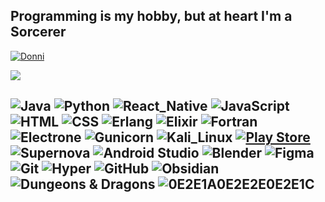 ## Programming is my hobby, but at heart I'm a Sorcerer

[![Donni](https://github-profile-summary-cards.vercel.app/api/cards/profile-details?username=Chikkago&theme=github_dark)](https://github.com/Chikkago)

[![](https://mermaid.ink/img/pako:eNp9ktFqwyAUhl9FznUtSVl3kbvQZsyLriOxY5RAkXq2SpMoxgy2pO8-06QrjG7eqd_3e_TYwl5LhAjQLpV4t6LMK-LHKrx_3dKHDd-kjJy66bRrSbZI2TNfp_SF8TihfBMnJCIWDTqlb2hdR6luCU8Wj09s4Y045SzzyvGL1gcahrtgF4boTDH7x2ardeqdHEpRocUcBvZWMX8eKHWhLXVYGm0HfYjthe6WkBlllWvqEf61P2ppzNnaw7XBEZSzOQ3mdBYEdxcoTpbJOVH8xA1LY7GXkBxEobAS5EM5kQNMoERbCiV9b9rey8EdsPT371kp7LF_iZPnRON09lntIXK2wQk0RgqHYzchehNF7VeNqLZaX-coldN2NTT__AdO32Ylnj0?type=png)](https://mermaid.live/edit#pako:eNp9ktFqwyAUhl9FznUtSVl3kbvQZsyLriOxY5RAkXq2SpMoxgy2pO8-06QrjG7eqd_3e_TYwl5LhAjQLpV4t6LMK-LHKrx_3dKHDd-kjJy66bRrSbZI2TNfp_SF8TihfBMnJCIWDTqlb2hdR6luCU8Wj09s4Y045SzzyvGL1gcahrtgF4boTDH7x2ardeqdHEpRocUcBvZWMX8eKHWhLXVYGm0HfYjthe6WkBlllWvqEf61P2ppzNnaw7XBEZSzOQ3mdBYEdxcoTpbJOVH8xA1LY7GXkBxEobAS5EM5kQNMoERbCiV9b9rey8EdsPT371kp7LF_iZPnRON09lntIXK2wQk0RgqHYzchehNF7VeNqLZaX-coldN2NTT__AdO32Ylnj0)

![Java](https://img.shields.io/badge/-Java-black?style=for-the-badge&logo=CoffeeScript&logoColor=orange)
![Python](https://img.shields.io/badge/Python-black?style=for-the-badge&logo=Python&logoColor=blue)
![React_Native](https://img.shields.io/badge/React_Native-black?style=for-the-badge&logo=React)
![JavaScript](https://img.shields.io/badge/JavaScript-black?style=for-the-badge&logo=JavaScript)
![HTML](https://img.shields.io/badge/Html-black?style=for-the-badge&logo=HTML5)
![CSS](https://img.shields.io/badge/Css-black?style=for-the-badge&logo=CSS3&logoColor=blue)
![Erlang](https://img.shields.io/badge/Erlang-black?style=for-the-badge&logo=Erlang&logoColor=A90533)
![Elixir](https://img.shields.io/badge/Elixir-black?style=for-the-badge&logo=Elixir&logoColor=4B275F)
![Fortran](https://img.shields.io/badge/Fortran-black?style=for-the-badge&logo=Fortran&logoColor=734F96)
![Electrone](https://img.shields.io/badge/Electron-black?style=for-the-badge&logo=Electron&logoColor=47848F)
![Gunicorn](https://img.shields.io/badge/Gunicorn-black?style=for-the-badge&logo=Gunicorn)
![Kali_Linux](https://img.shields.io/badge/Kali_Linux-black?style=for-the-badge&logo=KaliLinux&logoColor=white&logoWidth=12)
[![Play Store](https://img.shields.io/badge/PlayStore-black?style=for-the-badge&labelColor=black&logo=android)](https://play.google.com/)
![Supernova](https://img.shields.io/badge/Supernova-black?style=for-the-badge&logo=saturn&logoColor=white)
![Android Studio](https://img.shields.io/badge/Android_Studio-black?style=for-the-badge&logo=androidstudio)
![Blender](https://img.shields.io/badge/Blender-black?style=for-the-badge&logo=blender)
![Figma](https://img.shields.io/badge/Figma-black?style=for-the-badge&logo=figma)
![Git](https://img.shields.io/badge/Git-black?style=for-the-badge&logo=git)
![Hyper](https://img.shields.io/badge/Hyper-black?style=for-the-badge&logo=Hyper)
![GitHub](https://img.shields.io/badge/GitHub-black?style=for-the-badge&logo=github)
![Obsidian](https://img.shields.io/badge/Obsidian-black?style=for-the-badge&logo=Obsidian&logoColor=483699)
![Dungeons & Dragons](https://img.shields.io/badge/Dungeons_&_Dragons-black?style=for-the-badge&logo=dungeonsanddragons&logoColor=red)
![0E2E1A0E2E2E0E2E1C](https://img.shields.io/badge/0E2E1A0E2E2E0E2E1C-black?style=for-the-badge&logo=Pastebin&logoColor=white)
---


